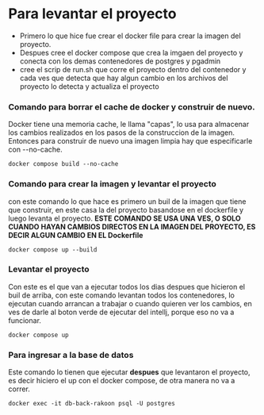 # **Para levantar el proyecto**

- Primero lo que hice fue crear el docker file para crear la imagen del proyecto.
- Despues cree el docker compose que crea la imgaen del proyecto y conecta con los demas contenedores de postgres y pgadmin
- cree el scrip de run.sh que corre el proyecto dentro del contenedor y cada ves que detecta que hay algun cambio en los archivos del proyecto lo detecta y actualiza el proyecto

### Comando para borrar el cache de docker y construir de nuevo.
Docker tiene una memoria cache, le llama "capas", lo usa para almacenar los cambios realizados en los pasos de la construccion de la imagen. Entonces para construir de nuevo una imagen limpia hay que especificarle con --no-cache.
```
docker compose build --no-cache
```
### Comando para crear la imagen y levantar el proyecto
con este comando lo que hace es primero un buil de la imagen que tiene que construir, en este casa la del proyecto basandose en el dockerfile y luego levanta el proyecto. **ESTE COMANDO SE USA UNA VES, O SOLO CUANDO HAYAN CAMBIOS DIRECTOS EN LA IMAGEN DEL PROYECTO, ES DECIR ALGUN CAMBIO EN EL Dockerfile**
```
docker compose up --build
```

### Levantar el proyecto

Con este es el que van a ejecutar todos los dias despues que hicieron el buil de arriba, con este comando levantan todos los contenedores, lo ejecutan cuando arrancan a trabajar o cuando quieren ver los cambios, en ves de darle al boton verde de ejecutar del intellj, porque eso no va a funcionar.
```
docker compose up
```

### Para ingresar a la base de datos
Este comando lo tienen que ejecutar **despues** que levantaron el proyecto, es decir hiciero el up con el docker compose, de otra manera no va a correr.
```
docker exec -it db-back-rakoon psql -U postgres
```
